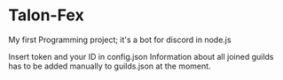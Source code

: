 # Talon-Fex
My first Programming project; it's a bot for discord in node.js

Insert token and your ID in config.json
Information about all joined guilds has to be added manually to guilds.json at the moment.
